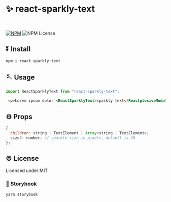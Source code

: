 # ✨ react-sparkly-text

<br />

[![NPM](https://img.shields.io/npm/v/react-sparkly-text)](https://www.npmjs.com/package/react-sparkly-text)
![NPM License](https://img.shields.io/npm/l/react-sparkly-text)

## ⏬ Install

```js
npm i react-sparkly-text
```

## 🪡 Usage

```js
import ReactSparklyText from "react-sparkly-text";
```

```html
 <p>Lorem ipsum dolor <ReactSparklyText>sparkly text</ReactplosiveModal> sit amet.</p>
```

## ⚙️ Props

```js
{
  children: string | TextElement | Array<string | TextElement>;
  size?: number; // sparkle size in pixels. default is 30
};
```

## ©️ License

Licensed under MIT

### 📖 Storybook

```js
yarn storybook
```
